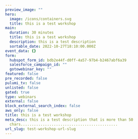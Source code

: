 ```yaml
---
preview_image: ""
hero:
  image: /icons/containers.svg
  title: this is a test workshop
main:
  duration: 30 minutes
  title: this is a test workshop
  description: this is a test description
  sortable_date: 2022-10-27T18:10:00.000Z
event_data: {}
form:
  hubspot_form_id: bdb2e44f-d0ff-4a57-97b4-b2467abf6a39
  salesforce_campaign_id: ""
  gotowebinar_key: ""
featured: false
pre_recorded: false
pulumi_tv: false
unlisted: false
gated: true
type: webinars
external: false
block_external_search_index: false
aws_only: false
title: this is a test workshop
meta_desc: this is a test description that is more than 50
  chars............................................
url_slug: test-workshop-url-slug
---
```

